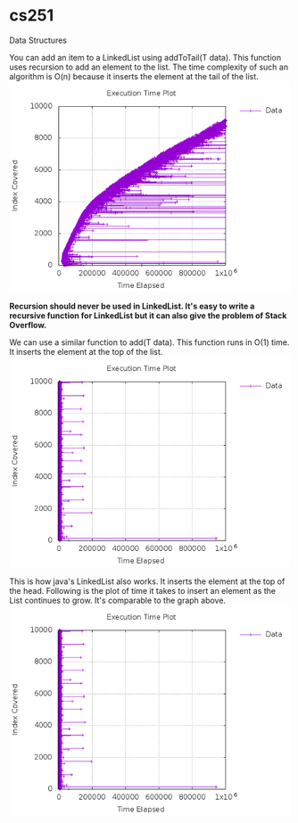 # cs251
Data Structures

You can add an item to a LinkedList using addToTail(T data). This function uses recursion to add an element to the list. The time complexity of such an algorithm is O(n) because it inserts the element at the tail of the list.
![Plot of LinkedList when using recursion](/LinkedList/plot_ll_recursion.png?raw=true "Plot of LinkedList when using recursion")

**Recursion should never be used in LinkedList. It's easy to write a recursive function for LinkedList but it can also give the problem of Stack Overflow.**

We can use a similar function to add(T data). This function runs in O(1) time. It inserts the element at the top of the list.
![Plot of LinkedList when using simple O(1) insertion](/LinkedList/plot_ll_loop.png?raw=true "Plot of LinkedList when using simple O(1) insertion")

This is how java's LinkedList also works. It inserts the element at the top of the head. Following is the plot of time it takes to insert an element as the List continues to grow. It's comparable to the graph above.
![Plot of LinkedList when using java.util's LinkedList](/LinkedList/plot_ll_loop.png?raw=true "Plot of LinkedList when using java.util's LinkedList")
